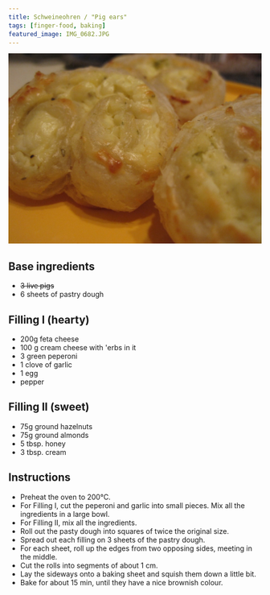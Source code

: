```yaml
---
title: Schweineohren / "Pig ears"
tags: [finger-food, baking]
featured_image: IMG_0682.JPG
---
```


![](IMG_0681.JPG)

## Base ingredients

- ~~3 live pigs~~
- 6 sheets of pastry dough

## Filling I (hearty)

- 200g feta cheese
- 100 g cream cheese with 'erbs in it
- 3 green peperoni
- 1 clove of garlic
- 1 egg
- pepper

## Filling II (sweet)

- 75g ground hazelnuts
- 75g ground almonds
- 5 tbsp. honey
- 3 tbsp. cream

## Instructions

- Preheat the oven to 200&#176;C.
- For Filling I, cut the peperoni and garlic into small pieces. Mix all the ingredients in a large bowl.
- For Filling II, mix all the ingredients.
- Roll out the pasty dough into squares of twice the original size.
- Spread out each filling on 3 sheets of the pastry dough.
- For each sheet, roll up the edges from two opposing sides, meeting in the middle.
- Cut the rolls into segments of about 1 cm.
- Lay the sideways onto a baking sheet and squish them down a little bit.
- Bake for about 15 min, until they have a nice brownish colour.
